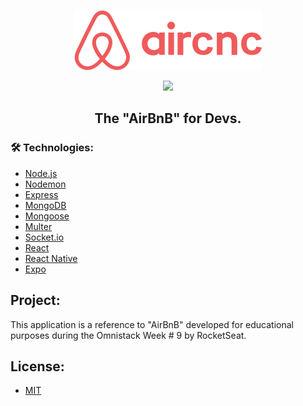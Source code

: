 <p align="center">
  <img src="https://github.com/felipesantosdev/aircnc/blob/master/mobile/src/assets/logo@2x.png?raw=true" />
</p>

<p align="center">
  <img src="https://img.shields.io/github/repo-size/felipesantosdev/aircnc">

</p>

<h2 align="center">The "AirBnB" for Devs.</h2>

### 🛠  Technologies:

- [Node.js](https://nodejs.org/en/)
- [Nodemon](https://nodemon.io/)
- [Express](https://expressjs.com/)
- [MongoDB](https://www.mongodb.com/)
- [Mongoose](https://mongoosejs.com/)
- [Multer](https://github.com/expressjs/multer)
- [Socket.io](https://https://socket.io/)
- [React](https://reactjs.org/)
- [React Native](https://reactnative.dev/)
- [Expo](https://expo.io/)

## Project:
This application is a reference to "AirBnB" developed for educational purposes during the Omnistack Week # 9 by RocketSeat.

## License:
- [MIT](https://github.com/felipesantosdev/aircnc/blob/master/LICENSE)

